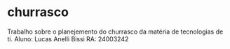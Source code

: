 # churrasco
Trabalho sobre o planejemento do churrasco da matéria de tecnologias de ti. 
Aluno: Lucas Anelli Bissi
RA: 24003242
